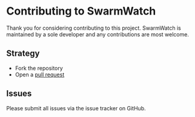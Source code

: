 Contributing to SwarmWatch
=============================
Thank you for considering contributing to this project. SwarmWatch is maintained by a sole developer and any contributions are most welcome.

Strategy
--------
- Fork the repository
- Open a [pull request](https://github.com/binaryhabitat/SwarmWatch/compare)

Issues
------
Please submit all issues via the issue tracker on GitHub.
